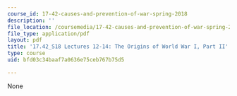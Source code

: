 ```yaml
---
course_id: 17-42-causes-and-prevention-of-war-spring-2018
description: ''
file_location: /coursemedia/17-42-causes-and-prevention-of-war-spring-2018/bfd03c34baaf7a0636e75ceb767b75d5_MIT17_42S18_lec12-14_WWI_II.pdf
file_type: application/pdf
layout: pdf
title: '17.42_S18 Lectures 12-14: The Origins of World War I, Part II'
type: course
uid: bfd03c34baaf7a0636e75ceb767b75d5

---
```

None